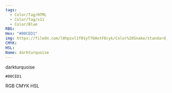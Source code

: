```yaml
---
tags:
  - Color/Tag/HTML
  - Color/Tag/x11
  - Color/Blue
RBG: 
Hex: "#00CED1"
img: https://filedn.com/l0hpzxl1f01yT7GHxtF8cyk/Color%20Snake/standard_csv_to_svg/#00CED1.svg
CMYK: 
HSL: 
Name: darkturquoise
---
```

darkturquoise
```palette
#00CED1
```
RGB
CMYK
HSL